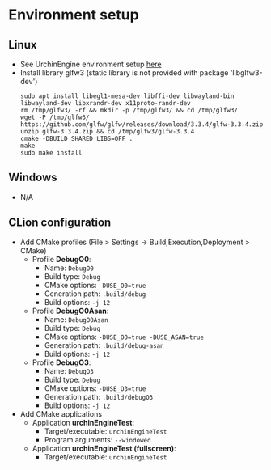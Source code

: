 # Environment setup
## Linux
* See UrchinEngine environment setup [here](https://github.com/petitg1987/urchinEngine/blob/master/DEV.md)
* Install library glfw3 (static library is not provided with package 'libglfw3-dev')
  ```
  sudo apt install libegl1-mesa-dev libffi-dev libwayland-bin libwayland-dev libxrandr-dev x11proto-randr-dev
  rm /tmp/glfw3/ -rf && mkdir -p /tmp/glfw3/ && cd /tmp/glfw3/
  wget -P /tmp/glfw3/ https://github.com/glfw/glfw/releases/download/3.3.4/glfw-3.3.4.zip
  unzip glfw-3.3.4.zip && cd /tmp/glfw3/glfw-3.3.4
  cmake -DBUILD_SHARED_LIBS=OFF .
  make
  sudo make install
  ```

## Windows
* N/A

## CLion configuration
* Add CMake profiles (File > Settings -> Build,Execution,Deployment > CMake)
  * Profile **DebugO0**:
    * Name: `DebugO0`
    * Build type: `Debug`
    * CMake options: `-DUSE_O0=true`
    * Generation path: `.build/debug`
    * Build options: `-j 12`
  * Profile **DebugO0Asan**:
    * Name: `DebugO0Asan`
    * Build type: `Debug`
    * CMake options: `-DUSE_O0=true -DUSE_ASAN=true`
    * Generation path: `.build/debug-asan`
    * Build options: `-j 12`    
  * Profile **DebugO3**:
    * Name: `DebugO3`
    * Build type: `Debug`
    * CMake options: `-DUSE_O3=true`
    * Generation path: `.build/debugO3`
    * Build options: `-j 12`
* Add CMake applications
  * Application **urchinEngineTest**:
    * Target/executable: `urchinEngineTest`
    * Program arguments: `--windowed`
  * Application **urchinEngineTest (fullscreen)**:
    * Target/executable: `urchinEngineTest`
